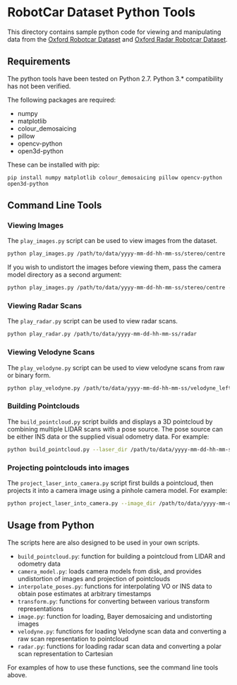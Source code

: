 RobotCar Dataset Python Tools
=============================

This directory contains sample python code for viewing and manipulating data from the [Oxford Robotcar Dataset](http://robotcar-dataset.robots.ox.ac.uk) and [Oxford Radar Robotcar Dataset](http://ori.ox.ac.uk/datasets/radar-robotcar-dataset).

Requirements
------------
The python tools have been tested on Python 2.7. 
Python 3.* compatibility has not been verified.

The following packages are required:
* numpy
* matplotlib
* colour_demosaicing
* pillow
* opencv-python
* open3d-python

These can be installed with pip:

```
pip install numpy matplotlib colour_demosaicing pillow opencv-python open3d-python
```

Command Line Tools
------------------

### Viewing Images
The `play_images.py` script can be used to view images from the dataset.

```bash
python play_images.py /path/to/data/yyyy-mm-dd-hh-mm-ss/stereo/centre
```

If you wish to undistort the images before viewing them, pass the camera model directory as a second argument:

```bash
python play_images.py /path/to/data/yyyy-mm-dd-hh-mm-ss/stereo/centre --models_dir /path/to/camera/models
```

### Viewing Radar Scans
The `play_radar.py` script can be used to view radar scans.

```bash
python play_radar.py /path/to/data/yyyy-mm-dd-hh-mm-ss/radar
```

### Viewing Velodyne Scans
The `play_velodyne.py` script can be used to view velodyne scans from raw or binary form.

```bash
python play_velodyne.py /path/to/data/yyyy-mm-dd-hh-mm-ss/velodyne_left
```

### Building Pointclouds
The `build_pointcloud.py` script builds and displays a 3D pointcloud by combining multiple LIDAR scans with a pose source.
The pose source can be either INS data or the supplied visual odometry data. For example:

```bash
python build_pointcloud.py --laser_dir /path/to/data/yyyy-mm-dd-hh-mm-ss/lms_front --extrinsics_dir ../extrinsics --poses_file /path/to/data/yyyy-mm-dd-hh-mm-ss/vo/vo.csv
```

### Projecting pointclouds into images
The `project_laser_into_camera.py` script first builds a pointcloud, then projects it into a camera image using a pinhole camera model.
For example:

```bash
python project_laser_into_camera.py --image_dir /path/to/data/yyyy-mm-dd-hh-mm-ss/stereo/centre --laser_dir /path/to/data/yyyy-mm-dd-hh-mm-ss/ldmrs --poses_file /path/to/data/yyyy-mm-dd-hh-mm-ss/vo/vo.csv --models_dir /path/to/models --extrinsics_dir ../extrinsics --image_idx 200
```

Usage from Python
-----------------
The scripts here are also designed to be used in your own scripts.

* `build_pointcloud.py`: function for building a pointcloud from LIDAR and odometry data
* `camera_model.py`: loads camera models from disk, and provides undistortion of images and projection of pointclouds
* `interpolate_poses.py`: functions for interpolating VO or INS data to obtain pose estimates at arbitrary timestamps
* `transform.py`: functions for converting between various transform representations
* `image.py`: function for loading, Bayer demosaicing and undistorting images
* `velodyne.py`: functions for loading Velodyne scan data and converting a raw scan representation to pointcloud
* `radar.py`: functions for loading radar scan data and converting a polar scan representation to Cartesian

For examples of how to use these functions, see the command line tools above.
